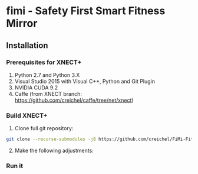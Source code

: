 # fimi - Safety First Smart Fitness Mirror
## Installation

### Prerequisites for XNECT+
1. Python 2.7 and Python 3.X
2. Visual Studio 2015 with Visual C++, Python and Git Plugin
3. NVIDIA CUDA 9.2
4. Caffe (from XNECT branch: https://github.com/creichel/caffe/tree/net/xnect)

### Build XNECT+
1. Clone full git repository:
```bash
git clone --recurse-submodules -j8 https://github.com/creichel/FiMi-Fitness-Smart-Mirror.git
```
2. Make the following adjustments:


### Run it
